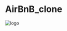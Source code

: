 # AirBnB_clone

![logo](https://www.google.com/imgres?imgurl=https%3A%2F%2Fcamo.githubusercontent.com%2F8f0a6c42cd692f81f959778174d8192b702ef18c07fcf532208b9fcf73a77774%2F68747470733a2f2f646176696b616e692e73332e65752d776573742d332e616d617a6f6e6177732e636f6d2f696d616765732f686f6c626572746f6e2f686f6c626572746f6e2e706e67&imgrefurl=https%3A%2F%2Fgithub.com%2Fkimengu-david%2FAirBnB_clone&tbnid=Z8ilQ1b2wbhUxM&vet=12ahUKEwi4_6jGh4_0AhXE_4UKHU3MClwQMygBegQIARAV..i&docid=W5Je_loBYpA8_M&w=2454&h=1036&itg=1&q=holbertonbnb%20images&ved=2ahUKEwi4_6jGh4_0AhXE_4UKHU3MClwQMygBegQIARAV)
